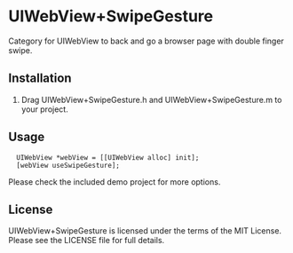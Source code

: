 UIWebView+SwipeGesture
======================

Category for UIWebView to back and go a browser page with double finger swipe.

Installation
------------
1. Drag UIWebView+SwipeGesture.h and UIWebView+SwipeGesture.m to your project.

Usage
-----
      UIWebView *webView = [[UIWebView alloc] init];
      [webView useSwipeGesture];

Please check the included demo project for more options.

License
-------
UIWebView+SwipeGesture is licensed under the terms of the MIT License. Please see the LICENSE file for full details.
